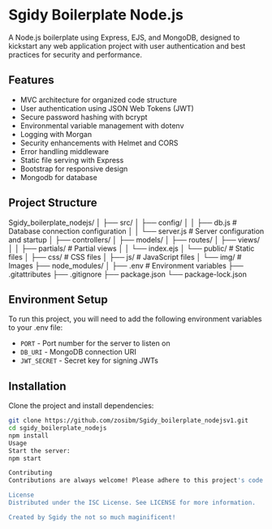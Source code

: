 # Sgidy Boilerplate Node.js

A Node.js boilerplate using Express, EJS, and MongoDB, designed to kickstart any web application project with user authentication and best practices for security and performance.

## Features

- MVC architecture for organized code structure
- User authentication using JSON Web Tokens (JWT)
- Secure password hashing with bcrypt
- Environmental variable management with dotenv
- Logging with Morgan
- Security enhancements with Helmet and CORS
- Error handling middleware
- Static file serving with Express
- Bootstrap for responsive design
- Mongodb for database

## Project Structure

Sgidy_boilerplate_nodejs/
│
├── src/
│ ├── config/
│ │ ├── db.js # Database connection configuration
│ │ └── server.js # Server configuration and startup
│ ├── controllers/
│ ├── models/
│ ├── routes/
│ ├── views/
│ │ ├── partials/ # Partial views
│ │ └── index.ejs
│ └── public/ # Static files
│ ├── css/ # CSS files
│ ├── js/ # JavaScript files
│ └── img/ # Images
├── node_modules/
│
├── .env # Environment variables
├── .gitattributes
├── .gitignore
├── package.json
└── package-lock.json

## Environment Setup

To run this project, you will need to add the following environment variables to your .env file:

- `PORT` - Port number for the server to listen on
- `DB_URI` - MongoDB connection URI
- `JWT_SECRET` - Secret key for signing JWTs

## Installation

Clone the project and install dependencies:

```bash
git clone https://github.com/zosibm/Sgidy_boilerplate_nodejsv1.git
cd sgidy_boilerplate_nodejs
npm install
Usage
Start the server:
npm start

Contributing
Contributions are always welcome! Please adhere to this project's code of conduct.

License
Distributed under the ISC License. See LICENSE for more information.

Created by Sgidy the not so much maginificent!
```
